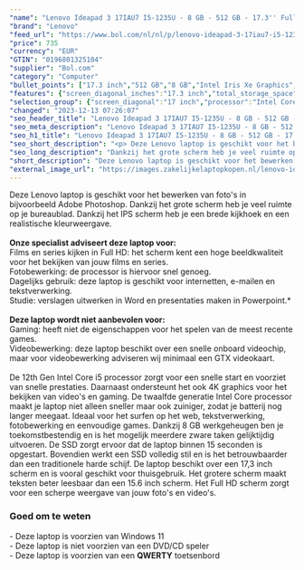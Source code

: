 ```yaml
---
"name": "Lenovo Ideapad 3 17IAU7 I5-1235U - 8 GB - 512 GB - 17.3'' Full HD IPS- Windows 11 PRO"
"brand": "Lenovo"
"feed_url": "https://www.bol.com/nl/nl/p/lenovo-ideapad-3-17iau7-i5-1235u/9300000129344801"
"price": 735
"currency": "EUR"
"GTIN": "0196801325104"
"supplier": "Bol.com"
"category": "Computer"
"bullet_points": ["17.3 inch","512 GB","8 GB","Intel Iris Xe Graphics","Windows"]
"features": {"screen_diagonal_inches":"17.3 inch","total_storage_space":"512 GB","memory_size":"8 GB","graphics_card":"Intel Iris Xe Graphics","operating_system":"Windows"}
"selection_group": {"screen_diagonal":"17 inch","processor":"Intel Core i5","changed_price_past_3_days":false,"product_family":"Ideapad"}
"changed": "2023-12-13 07:26:07"
"seo_header_title": "Lenovo Ideapad 3 17IAU7 I5-1235U - 8 GB - 512 GB - 17.3'' Full HD IPS- Windows 11 PRO"
"seo_meta_description": "Lenovo Ideapad 3 17IAU7 I5-1235U - 8 GB - 512 GB - 17.3'' Full HD IPS- Windows 11 PRO"
"seo_h1_title": "Lenovo Ideapad 3 17IAU7 I5-1235U - 8 GB - 512 GB - 17.3'' Full HD IPS- Windows 11 PRO"
"seo_short_description": "<p> Deze Lenovo laptop is geschikt voor het bewerken van foto's in bijvoorbeeld Adobe Photoshop."
"seo_long_description": "Dankzij het grote scherm heb je veel ruimte op je bureaublad. Dankzij het IPS scherm heb je een brede kijkhoek en een realistische kleurweergave. <br /><br /><strong>Onze specialist adviseert deze laptop voor:</strong><br /> Films en series kijken in Full HD: het scherm kent een hoge beeldkwaliteit voor het bekijken van jouw films en series. <br /> Fotobewerking: de processor is hiervoor snel genoeg. <br /> Dagelijks gebruik: deze laptop is geschikt voor internetten, e-mailen en tekstverwerking. <br /> Studie: verslagen uitwerken in Word en presentaties maken in Powerpoint. *<br /><br /><strong>Deze laptop wordt niet aanbevolen voor:</strong><br /> Gaming: heeft niet de eigenschappen voor het spelen van de meest recente games. <br /> Videobewerking: deze laptop beschikt over een snelle onboard videochip, maar voor videobewerking adviseren wij minimaal een GTX videokaart. <br /><br />De 12th Gen Intel Core i5 processor zorgt voor een snelle start en voorziet van snelle prestaties. Daarnaast ondersteunt het ook 4K graphics voor het bekijken van video's en gaming. De twaalfde generatie Intel Core processor maakt je laptop niet alleen sneller maar ook zuiniger, zodat je batterij nog langer meegaat. Ideaal voor het surfen op het web, tekstverwerking, fotobewerking en eenvoudige games. Dankzij 8 GB werkgeheugen ben je toekomstbestendig en is het mogelijk meerdere zware taken gelijktijdig uitvoeren. De SSD zorgt ervoor dat de laptop binnen 15 seconden is opgestart. Bovendien werkt een SSD volledig stil en is het betrouwbaarder dan een traditionele harde schijf. De laptop beschikt over een 17,3 inch scherm en is vooral geschikt voor thuisgebruik. Het grotere scherm maakt teksten beter leesbaar dan een 15. 6 inch scherm. Het Full HD scherm zorgt voor een scherpe weergave van jouw foto's en video's. </p>\n<h3> Goed om te weten</h3>\n<p> - Deze laptop is voorzien van Windows 11<br />- Deze laptop is niet voorzien van een DVD/CD speler<br />- Deze laptop is voorzien van een <strong>QWERTY</strong> toetsenbord </p>"
"short_description": "Deze Lenovo laptop is geschikt voor het bewerken van foto's in bijvoorbeeld Adobe Photoshop. Dankzij het grote scherm heb je veel ruimte op je bureaublad. Dankzij het IPS scherm heb je een brede kijkhoek en een realistische kleurweergave. Onze specialist adviseert deze laptop voor: Films en series kijken in Full HD: het scherm kent een hoge beeldkwaliteit voor het bekijken van jouw films en series. Fotobewerking: de processor is hiervoor snel genoeg. Dagelijks gebruik: deze laptop is geschikt voor internetten, e-mailen en tekstverwerking. Studie: verslagen uitwerken in Word en presentaties maken in Powerpoint.* Deze laptop wordt niet aanbevolen voor: Gaming: heeft niet de eigenschappen voor het spelen van de meest recente games. Videobewerking: deze laptop beschikt over een snelle onboard videochip, maar voor videobewerking adviseren wij minimaal een GTX videokaart. De 12th Gen Intel Core i5 processor zorgt voor een snelle start en voorziet van snelle prestaties. Daarnaast ondersteunt het ook 4K graphics voor het bekijken van video's en gaming. De twaalfde generatie Intel Core processor maakt je laptop niet alleen sneller maar ook zuiniger, zodat je batterij nog langer meegaat. Ideaal voor het surfen op het web, tekstverwerking, fotobewerking en eenvoudige games. Dankzij 8 GB werkgeheugen ben je toekomstbestendig en is het mogelijk meerdere zware taken gelijktijdig uitvoeren. De SSD zorgt ervoor dat de laptop binnen 15 seconden is opgestart. Bovendien werkt een SSD volledig stil en is het betrouwbaarder dan een traditionele harde schijf. De laptop beschikt over een 17,3 inch scherm en is vooral geschikt voor thuisgebruik. Het grotere scherm maakt teksten beter leesbaar dan een 15.6 inch scherm. Het Full HD scherm zorgt voor een scherpe weergave van jouw foto's en video's. Goed om te weten - Deze laptop is voorzien van Windows 11 - Deze laptop is niet voorzien van een DVD/CD speler - Deze laptop is voorzien van een QWERTY toetsenbord"
"external_image_url": "https://images.zakelijkelaptopkopen.nl/lenovo-ideapad-3-17iau7-i5-1235u.webp"
---
```


<p> Deze Lenovo laptop is geschikt voor het bewerken van foto's in bijvoorbeeld Adobe Photoshop. Dankzij het grote scherm heb je veel ruimte op je bureaublad. Dankzij het IPS scherm heb je een brede kijkhoek en een realistische kleurweergave.<br /><br /><strong>Onze specialist adviseert deze laptop voor:</strong><br /> Films en series kijken in Full HD: het scherm kent een hoge beeldkwaliteit voor het bekijken van jouw films en series.<br /> Fotobewerking: de processor is hiervoor snel genoeg.<br /> Dagelijks gebruik: deze laptop is geschikt voor internetten, e-mailen en tekstverwerking.<br /> Studie: verslagen uitwerken in Word en presentaties maken in Powerpoint.*<br /><br /><strong>Deze laptop wordt niet aanbevolen voor:</strong><br /> Gaming: heeft niet de eigenschappen voor het spelen van de meest recente games.<br /> Videobewerking: deze laptop beschikt over een snelle onboard videochip, maar voor videobewerking adviseren wij minimaal een GTX videokaart.<br /><br />De 12th Gen Intel Core i5 processor zorgt voor een snelle start en voorziet van snelle prestaties. Daarnaast ondersteunt het ook 4K graphics voor het bekijken van video's en gaming. De twaalfde generatie Intel Core processor maakt je laptop niet alleen sneller maar ook zuiniger, zodat je batterij nog langer meegaat. Ideaal voor het surfen op het web, tekstverwerking, fotobewerking en eenvoudige games. Dankzij 8 GB werkgeheugen ben je toekomstbestendig en is het mogelijk meerdere zware taken gelijktijdig uitvoeren. De SSD zorgt ervoor dat de laptop binnen 15 seconden is opgestart. Bovendien werkt een SSD volledig stil en is het betrouwbaarder dan een traditionele harde schijf. De laptop beschikt over een 17,3 inch scherm en is vooral geschikt voor thuisgebruik. Het grotere scherm maakt teksten beter leesbaar dan een 15.6 inch scherm. Het Full HD scherm zorgt voor een scherpe weergave van jouw foto's en video's. </p>
<h3> Goed om te weten</h3>
<p> - Deze laptop is voorzien van Windows 11<br />- Deze laptop is niet voorzien van een DVD/CD speler<br />- Deze laptop is voorzien van een <strong>QWERTY</strong> toetsenbord </p>